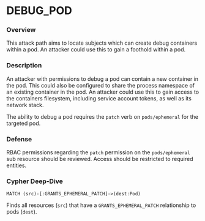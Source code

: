 # DEBUG_POD

### Overview

This attack path aims to locate subjects which can create debug containers within a pod. An attacker could use this to gain a foothold within a pod.

### Description

An attacker with permissions to debug a pod can contain a new container in the pod. This could also be configured to share the process namespace of an existing container in the pod. An attacker could use this to gain access to the containers filesystem, including service account tokens, as well as its network stack. 

The ability to debug a pod requires the `patch` verb on `pods/ephemeral` for the targeted pod.

### Defense

RBAC permissions regarding the `patch` permission on the `pods/ephemeral` sub resource should be reviewed. Access should be restricted to required entities.

### Cypher Deep-Dive

```cypher
MATCH (src)-[:GRANTS_EPHEMERAL_PATCH]->(dest:Pod)
```
Finds all resources (`src`) that have a `GRANTS_EPHEMERAL_PATCH` relationship to pods (`dest`).
